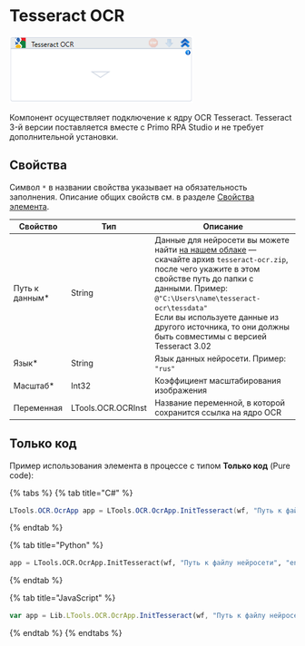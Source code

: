 # Tesseract OCR

![](<../../../.gitbook/assets/image (309).png>)

Компонент осуществляет подключение к ядру OCR Tesseract. Tesseract 3-й версии поставляется вместе с Primo RPA Studio и не требует дополнительной установки.

## Свойства
Символ `*` в названии свойства указывает на обязательность заполнения. Описание общих свойств см. в разделе [Свойства элемента](https://docs.primo-rpa.ru/primo-rpa/primo-studio/process/elements#svoistva-elementa).

| Свойство        | Тип                | Описание                                                                                                                                                                |
| --------------- | ------------------ | ----------------------------------------------------------------------------------------------------------------------------------------------------------------------- |
| Путь к данным\* | String             | Данные для нейросети вы можете найти [на нашем облаке](https://disk.primo-rpa.ru/index.php/s/t9BHBjR6PP06Yax?path=%2FMisc) — скачайте архив `tesseract-ocr.zip`, после чего укажите в этом свойстве путь до папки с данными. Пример: `@"C:\Users\name\tesseract-ocr\tessdata"` <br>Если вы используете данные из другого источника, то они должны быть совместимы с версией Tesseract 3.02</br> |
| Язык\*          | String             | Язык данных нейросети. Пример: `"rus"`                                                                                                                                             |
| Масштаб\*       | Int32              | Коэффициент масштабирования изображения                                                                                                                                 |
| Переменная      | LTools.OCR.OCRInst | Название переменной, в которой сохранится ссылка на ядро OCR                                                                                                                            |


## Только код

Пример использования элемента в процессе с типом **Только код** (Pure code):


{% tabs %}
{% tab title="C#" %}
```csharp
LTools.OCR.OcrApp app = LTools.OCR.OcrApp.InitTesseract(wf, "Путь к файлу нейросети", "eng", 2);
```
{% endtab %}

{% tab title="Python" %}
```python
app = LTools.OCR.OcrApp.InitTesseract(wf, "Путь к файлу нейросети", "eng", 2)
```
{% endtab %}

{% tab title="JavaScript" %}
```javascript
var app = Lib.LTools.OCR.OcrApp.InitTesseract(wf, "Путь к файлу нейросети", "eng", 2);
```
{% endtab %}
{% endtabs %}
